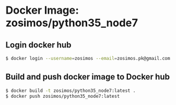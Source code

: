 # Docker Image: zosimos/python35_node7


## Login docker hub
```bash
$ docker login --username=zosimos --email=zosimos.pk@gmail.com
```

## Build and push docker image to Docker hub
```bash
$ docker build -t zosimos/python35_node7:latest .
$ docker push zosimos/python35_node7:latest
```

